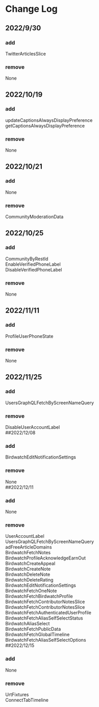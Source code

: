 # Change Log<br>
## 2022/9/30<br>
### add<br>
TwitterArticlesSlice<br>
### remove<br>
None<br>
## 2022/10/19<br>
### add<br>
updateCaptionsAlwaysDisplayPreference<br>
getCaptionsAlwaysDisplayPreference<br>
### remove<br>
None<br>
## 2022/10/21<br>
### add<br>
None<br>
### remove<br>
CommunityModerationData<br>
## 2022/10/25<br>
### add<br>
CommunityByRestId<br>
EnableVerifiedPhoneLabel<br>
DisableVerifiedPhoneLabel<br>
### remove<br>
None<br>
## 2022/11/11<br>
### add<br>
ProfileUserPhoneState<br>
### remove<br>
None<br>
## 2022/11/25<br>
### add<br>
UsersGraphQLFetchByScreenNameQuery <br>
### remove<br>
DisableUserAccountLabel<br>
##2022/12/08<br>
### add<br>
BirdwatchEditNotificationSettings<br>
### remove<br>
None<br>
##2022/12/11<br>
### add<br>
None<br>
### remove<br>
UserAccountLabel<br>
UsersGraphQLFetchByScreenNameQuery<br>
adFreeArticleDomains<br>
BirdwatchFetchNotes<br>
BirdwatchProfileAcknowledgeEarnOut<br>
BirdwatchCreateAppeal<br>
BirdwatchCreateNote<br>
BirdwatchDeleteNote<br>
BirdwatchDeleteRating<br>
BirdwatchEditNotificationSettings<br>
BirdwatchFetchOneNote<br>
BirdwatchFetchBirdwatchProfile<br>
BirdwatchFetchContributorNotesSlice<br>
BirdwatchFetchContributorNotesSlice<br>
BirdwatchFetchAuthenticatedUserProfile<br>
BirdwatchFetchAliasSelfSelectStatus<br>
BirdwatchAliasSelect<br>
BirdwatchFetchPublicData<br>
BirdwatchFetchGlobalTimeline<br>
BirdwatchFetchAliasSelfSelectOptions<br>
##2022/12/15<br>
### add<br>
None<br>
### remove<br>
UrtFixtures<br>
ConnectTabTimeline<br>
